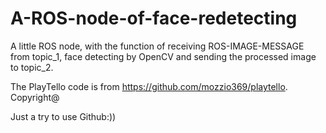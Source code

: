 # A-ROS-node-of-face-redetecting

A little ROS node, with the function of receiving ROS-IMAGE-MESSAGE from topic_1, face detecting by OpenCV and sending the processed image to topic_2.

The PlayTello code is from https://github.com/mozzio369/playtello. Copyright@

Just a try to use Github:))
